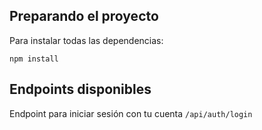 
## Preparando el proyecto

Para instalar todas las dependencias:

`npm install`

## Endpoints disponibles
Endpoint para iniciar sesión con tu cuenta
`/api/auth/login`



